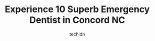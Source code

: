---
layout: ampstory
image: https://i0.wp.com/www.depkes.org/wp-content/uploads/2023/06/emergency-dentist-0-in-concord-nc-1685861345.jpeg?resize=640,853
author: techidn
featured: false
description: Discover the impressive array of Emergency Dentist options in Concord NC, where you can find 10 of the largest Emergency Dentist establishments in the area. From renowned classics to hidden 
title: Experience 10 Superb Emergency Dentist in Concord NC
cover:
   title: Experience 10 Superb Emergency Dentist in Concord NC
   subtitle: Rickpate
   background: https://www.depkes.org/wp-content/uploads/2023/06/emergency-dentist-0-in-concord-nc-1685861345.jpeg

pages: 
 - layout: thirds
   top: <h1>#1 Modern Family Dental Care - Concord Mills</h1>
   bottom: "<p>Ive been searching for a dentist since September 2022. I stumbled across Modern Family, blessing!!!!From the lovely ladies at the desk to the hygienist I am pleased!Mi</p>"
   background: https://www.depkes.org/wp-content/uploads/2023/06/emergency-dentist-1-in-concord-nc-1685861346.png
   backgroundblur: true
 - layout: thirds
   top: <h1>#2 Fresh Dental Concord</h1>
   bottom: "<p>Who likes going to their dentist ?Nobody. However this place is top notch. The receptionist is fun. She will definitely tease you right back. Hygienist was nice polite a </p>"
   background: https://www.depkes.org/wp-content/uploads/2023/06/emergency-dentist-2-in-concord-nc-1685861346.jpeg
   cta:
      link: https://www.depkes.org/blog/experience-10-superb-emergency-dentist-in-concord-nc/
      text: Experience 10 Superb Emergency Dentist in Concord NC
 - layout: thirds
   top: <h1>#3 Lockney Dental</h1>
   bottom: "<p>219 Branchview Dr NE, Concord, NC 28025, United States</p>"
   background: https://www.depkes.org/wp-content/uploads/2023/06/emergency-dentist-3-in-concord-nc-1685861346.jpeg
   cta:
      link: https://www.depkes.org/blog/experience-10-superb-emergency-dentist-in-concord-nc/
      text: Experience 10 Superb Emergency Dentist in Concord NC
 - layout: thirds
   top: <h1>#4 Aspen Dental</h1>
   bottom: "<p>8815 Christenbury Pkwy STE 40, Concord, NC 28027, United States</p>"
   background: https://images.unsplash.com/photo-1613843873231-1447db182f97?ixlib=rb-4.0.3&ixid=MnwxMjA3fDB8MHxwaG90by1wYWdlfHx8fGVufDB8fHx8&auto=format&fit=crop&w=640&h=853&q=80
   cta:
      link: https://www.depkes.org/blog/experience-10-superb-emergency-dentist-in-concord-nc/
      text: Experience 10 Superb Emergency Dentist in Concord NC
 - layout: thirds
   top: <h1>#5 New World Dentistry</h1>
   bottom: "<p>4995 Weddington Road Northwest #40, 4995 Weddington Rd, Concord, NC 28027, United States</p>"
   background: https://images.unsplash.com/photo-1496096265110-f83ad7f96608?ixlib=rb-4.0.3&ixid=MnwxMjA3fDB8MHxwaG90by1wYWdlfHx8fGVufDB8fHx8&auto=format&fit=crop&w=640&h=853&q=80
   cta:
      link: https://www.depkes.org/blog/experience-10-superb-emergency-dentist-in-concord-nc/
      text: Experience 10 Superb Emergency Dentist in Concord NC
 - layout: thirds
   top: <h1>#6 Loveland Dental Group</h1>
   bottom: "<p>213 Church St NE, Concord, NC 28025, United States</p>"
   background: https://images.unsplash.com/photo-1615749413727-825b59a857b5?ixlib=rb-4.0.3&ixid=MnwxMjA3fDB8MHxwaG90by1wYWdlfHx8fGVufDB8fHx8&auto=format&fit=crop&w=640&h=853&q=80
   cta:
      link: https://www.depkes.org/blog/experience-10-superb-emergency-dentist-in-concord-nc/
      text: Experience 10 Superb Emergency Dentist in Concord NC
 - layout: thirds
   top: <h1>#7 Friendly Dental Group</h1>
   bottom: "<p>8440 Pit Stop Ct NW, Concord, NC 28027, United States</p>"
   background: https://images.unsplash.com/photo-1595364397663-fca4f075d796?ixlib=rb-4.0.3&ixid=MnwxMjA3fDB8MHxwaG90by1wYWdlfHx8fGVufDB8fHx8&auto=format&fit=crop&w=640&h=853&q=80
   cta:
      link: https://www.depkes.org/blog/experience-10-superb-emergency-dentist-in-concord-nc/
      text: Experience 10 Superb Emergency Dentist in Concord NC
 - layout: thirds
   middle: Continue reading...
   background: https://images.unsplash.com/photo-1553949345-eb786bb3f7ba?ixlib=rb-4.0.3&ixid=MnwxMjA3fDB8MHxwaG90by1wYWdlfHx8fGVufDB8fHx8&auto=format&fit=crop&w=640&h=853&q=80
   cta:
      link: https://www.depkes.org/blog/experience-10-superb-emergency-dentist-in-concord-nc/
      text: Experience 10 Superb Emergency Dentist in Concord NC
      
---